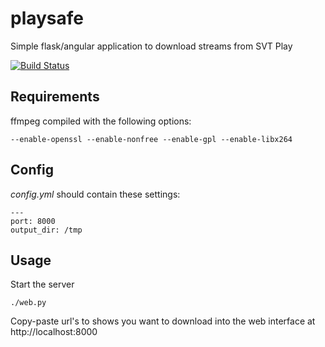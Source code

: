 
playsafe
========

Simple flask/angular application to download streams from SVT Play

[![Build Status](https://travis-ci.org/johanwiren/playsafe.png?branch=master)](https://travis-ci.org/johanwiren/playsafe)

Requirements
------------

ffmpeg compiled with the following options:

    --enable-openssl --enable-nonfree --enable-gpl --enable-libx264

Config
------

*config.yml* should contain these settings:

    ---
    port: 8000
    output_dir: /tmp

Usage
-----

Start the server 

    ./web.py

Copy-paste url's to shows you want to download into the web interface at http://localhost:8000
